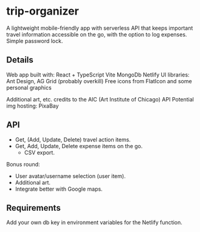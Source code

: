 # trip-organizer
A lightweight mobile-friendly app with serverless API that keeps important travel information accessible on the go, with the option to log expenses. Simple password lock.

## Details
Web app built with:
React + TypeScript
Vite
MongoDb
Netlify
UI libraries: Ant Design, AG Grid (probably overkill)
Free icons from FlatIcon and some personal graphics

Additional art, etc. credits to the AIC (Art Institute of Chicago) API
Potential img hosting: PixaBay

## API
- Get, (Add, Update, Delete) travel action items.
- Get, Add, Update, Delete expense items on the go. 
  - CSV export.

Bonus round:
- User avatar/username selection (user item).
- Additional art.
- Integrate better with Google maps.

## Requirements
Add your own db key in environment variables for the Netlify function.
